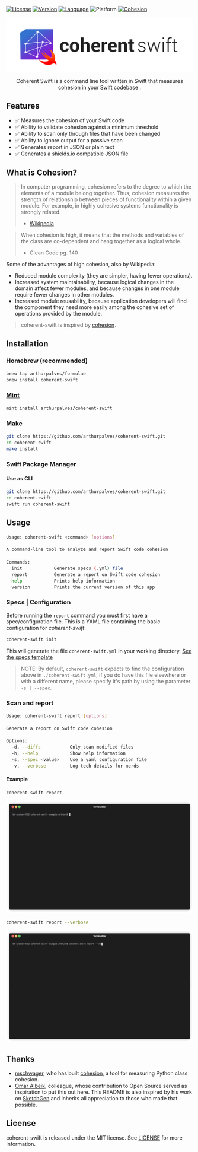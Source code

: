 [![License](https://img.shields.io/github/license/arthurpalves/coherent-swift)](https://github.com/arthurpalves/coherent-swift/blob/master/LICENSE)
[![Version](https://img.shields.io/github/v/release/arthurpalves/coherent-swift)](https://github.com/arthurpalves/coherent-swift/releases)
[![Language](https://img.shields.io/badge/language-swift-orange.svg?style=flat)](https://developer.apple.com/swift)
![Platform](https://img.shields.io/badge/platform-osx-lightgrey)
[![Cohesion](https://img.shields.io/endpoint?url=https%3A%2F%2Fraw.githubusercontent.com%2Farthurpalves%2Fcoherent-swift%2Fbadge%2Freports%2Fcoherent-badge.json)](BADGE.md)

<p align="center">
<img src="Assets/logo-long.svg" title="CoherentSwift">
</p>

<p align="center">Coherent Swift is a command line tool written in Swift that measures cohesion in your Swift codebase .</p>

## Features

- ✅ Measures the cohesion of your Swift code
- ✅ Ability to validate cohesion against a minimum threshold
- ✅ Ability to scan only through files that have been changed
- ✅ Ability to ignore output for a passive scan
- ✅ Generates report in JSON or plain text
- ✅ Generates a shields.io compatible JSON file

## What is Cohesion?

> In computer programming, cohesion refers to the degree to which the elements
> of a module belong together. Thus, cohesion measures the strength of
> relationship between pieces of functionality within a given module. For
> example, in highly cohesive systems functionality is strongly related.
> - [Wikipedia](https://en.wikipedia.org/wiki/Cohesion_(computer_science))

> When cohesion is high, it means that the methods and variables of the class
> are co-dependent and hang together as a logical whole.
> - Clean Code pg. 140

Some of the advantages of high cohesion, also by Wikipedia:

* Reduced module complexity (they are simpler, having fewer operations).
* Increased system maintainability, because logical changes in the domain
  affect fewer modules, and because changes in one module require fewer
  changes in other modules.
* Increased module reusability, because application developers will find
  the component they need more easily among the cohesive set of operations
  provided by the module.

> coherent-swift is inspired by [cohesion](https://github.com/mschwager/cohesion).

## Installation

### Homebrew (recommended)

```sh
brew tap arthurpalves/formulae
brew install coherent-swift
```

### [Mint](https://github.com/yonaskolb/Mint)

```sh
mint install arthurpalves/coherent-swift
```

### Make

```sh
git clone https://github.com/arthurpalves/coherent-swift.git
cd coherent-swift
make install
```

### Swift Package Manager

#### Use as CLI

```sh
git clone https://github.com/arthurpalves/coherent-swift.git
cd coherent-swift
swift run coherent-swift
```

## Usage

```sh
Usage: coherent-swift <command> [options]

A command-line tool to analyze and report Swift code cohesion

Commands:
  init            Generate specs (.yml) file
  report          Generate a report on Swift code cohesion
  help            Prints help information
  version         Prints the current version of this app
```

### Specs | Configuration

Before running the `report` command you must first have a spec/configuration file. This is a YAML file containing the basic configuration for *coherent-swift*.

```sh
coherent-swift init
```

This will generate the file `coherent-swift.yml` in your working directory.
[See the specs template](Templates/coherent-swift-template.yml)

> NOTE: By default, `coherent-swift` expects to find the configuration above in `./coherent-swift.yml`, if you do have this file elsewhere or with a different name, please specify it's path by using the parameter `-s | --spec`.

### Scan and report

```sh
Usage: coherent-swift report [options]

Generate a report on Swift code cohesion

Options:
  -d, --diffs           Only scan modified files
  -h, --help            Show help information
  -s, --spec <value>    Use a yaml configuration file
  -v, --verbose         Log tech details for nerds
```

#### Example

```sh
coherent-swift report
```

<p align="center">
<img src="Assets/GIF/report-animated.gif" alt="coherent-swift report" />
</p>

```sh
coherent-swift report --verbose
```

<p align="center">
<img src="Assets/GIF/report-verbose-animated.gif" alt="coherent-swift report --verbose" />
</p>


## Thanks

- [mschwager](https://github.com/mschwager), who has built [cohesion](https://github.com/mschwager/cohesion), a tool for measuring Python class cohesion.
- [Omar Albeik](https://github.com/omaralbeik), colleague, whose contribution to Open Source served as inspiration to put this out here. This README is also inspired by his work on [SketchGen](https://github.com/omaralbeik/SketchGen) and inherits all appreciation to those who made that possible.

## License

coherent-swift is released under the MIT license. See [LICENSE](https://github.com/arthurpalves/coherent-swift/blob/master/LICENSE) for more information.
